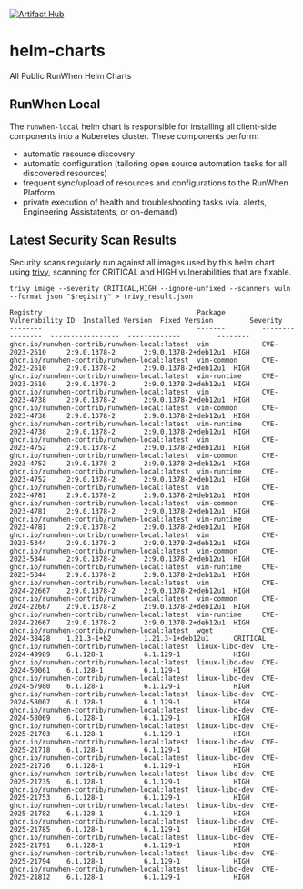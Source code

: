 [![Artifact Hub](https://img.shields.io/endpoint?url=https://artifacthub.io/badge/repository/runwhen-contrib)](https://artifacthub.io/packages/search?repo=runwhen-contrib)

# helm-charts
All Public RunWhen Helm Charts 

## RunWhen Local
The `runwhen-local` helm chart is responsible for installing all client-side components into a Kuberetes cluster. These components perform: 
- automatic resource discovery
- automatic configuration (tailoring open source automation tasks for all discovered resources)
- frequent sync/upload of resources and configurations to the RunWhen Platform
- private execution of health and troubleshooting tasks (via. alerts, Engineering Assistatents, or on-demand)

## Latest Security Scan Results
Security scans regularly run against all images used by this helm chart using [trivy](https://trivy.dev/latest/), scanning for CRITICAL and HIGH vulnerabilities that are fixable. 

```
trivy image --severity CRITICAL,HIGH --ignore-unfixed --scanners vuln --format json "$registry" > trivy_result.json
```

<!-- START_TRIVY_SUMMARY -->
```
Registry                                      Package         Vulnerability ID  Installed Version  Fixed Version         Severity
--------                                      -------         ----------------  -----------------  -------------         --------
ghcr.io/runwhen-contrib/runwhen-local:latest  vim             CVE-2023-2610     2:9.0.1378-2       2:9.0.1378-2+deb12u1  HIGH
ghcr.io/runwhen-contrib/runwhen-local:latest  vim-common      CVE-2023-2610     2:9.0.1378-2       2:9.0.1378-2+deb12u1  HIGH
ghcr.io/runwhen-contrib/runwhen-local:latest  vim-runtime     CVE-2023-2610     2:9.0.1378-2       2:9.0.1378-2+deb12u1  HIGH
ghcr.io/runwhen-contrib/runwhen-local:latest  vim             CVE-2023-4738     2:9.0.1378-2       2:9.0.1378-2+deb12u1  HIGH
ghcr.io/runwhen-contrib/runwhen-local:latest  vim-common      CVE-2023-4738     2:9.0.1378-2       2:9.0.1378-2+deb12u1  HIGH
ghcr.io/runwhen-contrib/runwhen-local:latest  vim-runtime     CVE-2023-4738     2:9.0.1378-2       2:9.0.1378-2+deb12u1  HIGH
ghcr.io/runwhen-contrib/runwhen-local:latest  vim             CVE-2023-4752     2:9.0.1378-2       2:9.0.1378-2+deb12u1  HIGH
ghcr.io/runwhen-contrib/runwhen-local:latest  vim-common      CVE-2023-4752     2:9.0.1378-2       2:9.0.1378-2+deb12u1  HIGH
ghcr.io/runwhen-contrib/runwhen-local:latest  vim-runtime     CVE-2023-4752     2:9.0.1378-2       2:9.0.1378-2+deb12u1  HIGH
ghcr.io/runwhen-contrib/runwhen-local:latest  vim             CVE-2023-4781     2:9.0.1378-2       2:9.0.1378-2+deb12u1  HIGH
ghcr.io/runwhen-contrib/runwhen-local:latest  vim-common      CVE-2023-4781     2:9.0.1378-2       2:9.0.1378-2+deb12u1  HIGH
ghcr.io/runwhen-contrib/runwhen-local:latest  vim-runtime     CVE-2023-4781     2:9.0.1378-2       2:9.0.1378-2+deb12u1  HIGH
ghcr.io/runwhen-contrib/runwhen-local:latest  vim             CVE-2023-5344     2:9.0.1378-2       2:9.0.1378-2+deb12u1  HIGH
ghcr.io/runwhen-contrib/runwhen-local:latest  vim-common      CVE-2023-5344     2:9.0.1378-2       2:9.0.1378-2+deb12u1  HIGH
ghcr.io/runwhen-contrib/runwhen-local:latest  vim-runtime     CVE-2023-5344     2:9.0.1378-2       2:9.0.1378-2+deb12u1  HIGH
ghcr.io/runwhen-contrib/runwhen-local:latest  vim             CVE-2024-22667    2:9.0.1378-2       2:9.0.1378-2+deb12u1  HIGH
ghcr.io/runwhen-contrib/runwhen-local:latest  vim-common      CVE-2024-22667    2:9.0.1378-2       2:9.0.1378-2+deb12u1  HIGH
ghcr.io/runwhen-contrib/runwhen-local:latest  vim-runtime     CVE-2024-22667    2:9.0.1378-2       2:9.0.1378-2+deb12u1  HIGH
ghcr.io/runwhen-contrib/runwhen-local:latest  wget            CVE-2024-38428    1.21.3-1+b2        1.21.3-1+deb12u1      CRITICAL
ghcr.io/runwhen-contrib/runwhen-local:latest  linux-libc-dev  CVE-2024-49989    6.1.128-1          6.1.129-1             HIGH
ghcr.io/runwhen-contrib/runwhen-local:latest  linux-libc-dev  CVE-2024-50061    6.1.128-1          6.1.129-1             HIGH
ghcr.io/runwhen-contrib/runwhen-local:latest  linux-libc-dev  CVE-2024-57980    6.1.128-1          6.1.129-1             HIGH
ghcr.io/runwhen-contrib/runwhen-local:latest  linux-libc-dev  CVE-2024-58007    6.1.128-1          6.1.129-1             HIGH
ghcr.io/runwhen-contrib/runwhen-local:latest  linux-libc-dev  CVE-2024-58069    6.1.128-1          6.1.129-1             HIGH
ghcr.io/runwhen-contrib/runwhen-local:latest  linux-libc-dev  CVE-2025-21703    6.1.128-1          6.1.129-1             HIGH
ghcr.io/runwhen-contrib/runwhen-local:latest  linux-libc-dev  CVE-2025-21718    6.1.128-1          6.1.129-1             HIGH
ghcr.io/runwhen-contrib/runwhen-local:latest  linux-libc-dev  CVE-2025-21726    6.1.128-1          6.1.129-1             HIGH
ghcr.io/runwhen-contrib/runwhen-local:latest  linux-libc-dev  CVE-2025-21735    6.1.128-1          6.1.129-1             HIGH
ghcr.io/runwhen-contrib/runwhen-local:latest  linux-libc-dev  CVE-2025-21753    6.1.128-1          6.1.129-1             HIGH
ghcr.io/runwhen-contrib/runwhen-local:latest  linux-libc-dev  CVE-2025-21782    6.1.128-1          6.1.129-1             HIGH
ghcr.io/runwhen-contrib/runwhen-local:latest  linux-libc-dev  CVE-2025-21785    6.1.128-1          6.1.129-1             HIGH
ghcr.io/runwhen-contrib/runwhen-local:latest  linux-libc-dev  CVE-2025-21791    6.1.128-1          6.1.129-1             HIGH
ghcr.io/runwhen-contrib/runwhen-local:latest  linux-libc-dev  CVE-2025-21794    6.1.128-1          6.1.129-1             HIGH
ghcr.io/runwhen-contrib/runwhen-local:latest  linux-libc-dev  CVE-2025-21812    6.1.128-1          6.1.129-1             HIGH
```
<!-- END_TRIVY_SUMMARY -->